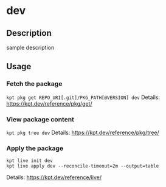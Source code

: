 # dev

## Description
sample description

## Usage

### Fetch the package
`kpt pkg get REPO_URI[.git]/PKG_PATH[@VERSION] dev`
Details: https://kpt.dev/reference/pkg/get/

### View package content
`kpt pkg tree dev`
Details: https://kpt.dev/reference/pkg/tree/

### Apply the package
```
kpt live init dev
kpt live apply dev --reconcile-timeout=2m --output=table
```
Details: https://kpt.dev/reference/live/
